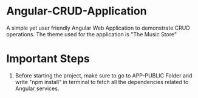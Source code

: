 # Angular-CRUD-Application
A simple yet user friendly Angular Web Application to demonstrate CRUD operations. The theme used for the application is "The Music Store"

# Important Steps
1. Before starting the project, make sure to go to APP-PUBLIC Folder and write "npm install" in terminal to fetch all the dependencies related to Angular services.

